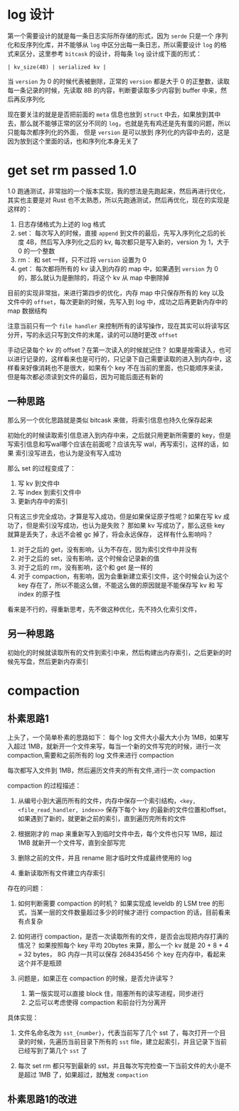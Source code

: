 # log 设计

第一个需要设计的就是每一条日志实际所存储的形式，因为 `serde` 只是一个 序列化和反序列化库，并不能够从 `log` 中区分出每一条日志，所以需要设计 `log` 的格式来区分，这里参考 `bitcask` 的设计，将每条 `log` 设计成下面的形式：

```
| kv_size(4B) | serialized kv |
```

当 `version` 为 0 的时候代表被删除，正常的 `version` 都是大于 0 的正整数，读取每一条记录的时候，先读取 8B 的内容，判断要读取多少内容到 buffer 中来，然后再反序列化

现在要关注的就是是否把前面的 `meta` 信息也放到 `struct` 中去，如果放到其中去，那么就不能够正常的区分不同的 `log`，也就是先有鸡还是先有蛋的问题，所以只能每次都序列化的外面，
但是 `version` 是可以放到 序列化的内容中去的，这是因为放到这个里面的话，也和序列化本身无关了

# get set rm passed 1.0

1.0 跑通测试，非常拙的一个版本实现，我的想法是先跑起来，然后再进行优化，其实也主要是对 Rust 也不太熟悉，所以先跑通测试，然后再优化，现在的实现是这样的：

1. 日志存储格式为上述的 log 格式
2. set：
    每次写入的时候，直接 `append` 到文件的最后，先写入序列化之后的长度 4B，然后写入序列化之后的 kv, 每次都只是写入新的，version 为 1，大于 0 的一个整数
3. rm：
    和 set 一样，只不过将 `version` 设置为 0
4. get：
    每次都将所有的 kv 读入到内存的 map 中，如果遇到 `version` 为 0 的，那么就认为是删除的，将这个 kv 从 map 中删除掉

目前的实现非常拙，来进行第四步的优化，内存 map 中只保存所有的 key 以及 文件中的 `offset`，每次更新的时候，先写入到 log 中，成功之后再更新内存中的 map 数据结构

注意当前只有一个 `file handler` 来控制所有的读写操作，现在其实可以将读写区分开，写的永远只写到文件的末尾，读的可以随时更改 `offset`

手动记录每个 kv 的 offset？在第一次读入的时候就记住？
如果是按需读入，也可以进行记录的，这样看来也是可行的，只记录下自己需要读取的进入到内存中，这样看来好像消耗也不是很大，如果有个 key 不在当前的里面，也只能顺序来读，但是每次都必须读到文件的最后，因为可能后面还有新的

## 一种思路 
那么另一个优化思路就是类似 bitcask 来做，将索引信息也持久化保存起来

初始化的时候读取索引信息进入到内存中来，之后就只用更新所需要的 key，但是写索引信息和写wal哪个应该在前面呢？应该先写 wal，再写索引，这样的话，如果 索引没写进去，也认为是没有写入成功

那么 set 的过程变成了：
1. 写 kv 到文件中
2. 写 index 到索引文件中
3. 更新内存中的索引

只有这三步完全成功，才算是写入成功，但是如果保证原子性呢？如果在写 kv 成功了，但是索引没写成功，也认为是失败？
那如果 kv 写成功了，那么这些 key 就算是丢失了，永远不会被 gc 掉了，将会永远保存，
这样有什么影响吗？
1. 对于之后的 get，没有影响，认为不存在，因为索引文件中并没有
2. 对于之后的 set，没有影响，这个时候会记录新的值
3. 对于之后的 rm，没有影响，这个和 get 是一样的
4. 对于 compaction，有影响，因为会重新建立索引文件，这个时候会认为这个 key 存在了，所以不能这么做，不能这么做的原因就是不能保存写 kv 和 写 index 的原子性

看来是不行的，得重新思考，先不做这种优化，先不持久化索引文件，

## 另一种思路
初始化的时候就读取所有的文件到索引中来，然后构建出内存索引，之后更新的时候先写盘，然后更新内存索引

# compaction

## 朴素思路1
上头了，一个简单朴素的思路如下：
每个 log 文件大小最大大小为 1MB，如果写入超过 1MB，就新开一个文件来写，每当一个新的文件写完的时候，进行一次 compaction,需要和之前所有的 log 文件来进行 compaction

每次都写入文件到 1MB，然后遍历文件夹的所有文件,进行一次 compaction

compaction 的过程描述：

1. 从编号小到大遍历所有的文件，内存中保存一个索引结构，`<key, <file_read_handler, index>>` 保存下每个 key 的最新的文件位置和offset，如果遇到了新的，就更新之前的索引，直到遍历完所有的文件

2. 根据刚才的 map 来重新写入到临时文件中去，每个文件也只写 1MB，超过 1MB 就新开一个文件写，直到全部写完

3. 删除之前的文件，并且 rename 刚才临时文件成最终使用的 log

4. 重新读取所有文件建立内存索引

存在的问题：

1. 如何判断需要 compaction 的时机？
    如果实现成 leveldb 的 LSM tree 的形式，当某一层的文件数量超过多少的时候才进行 compaction 的话，目前看来有点复杂

2. 如何进行 compaction，是否一次读取所有的文件，是否会出现把内存打满的情况？
    如果按照每个 key 平均 20bytes 来算，那么一个 kv 就是 20 + 8 + 4 = 32 bytes，
    8G 内存一共可以保存 268435456 个 key 在内存中，看起来这个并不是瓶颈

3. 问题是，如果正在 compaction 的时候，是否允许读写？
    1. 第一版实现可以直接 block 住，阻塞所有的读写进程，同步进行
    2. 之后可以考虑使得 compaction 和前台行为分离开

具体实现：

1. 文件名命名改为 `sst_{number}`，代表当前写了几个 sst 了，每次打开一个目录的时候，先遍历当前目录下所有的 `sst` file，建立起索引，并且记录下当前已经写到了第几个 `sst` 了

2. 每次 set rm 都只写到最新的 sst，并且每次写完检查一下当前文件的大小是不是超过 1MB 了，如果超过，就触发 `compaction`

## 朴素思路1的改进



